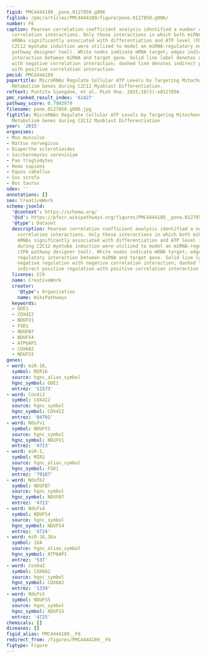 ```yaml
---
figid: PMC4444189__pone.0127850.g006
figlink: /pmc/articles/PMC4444189/figure/pone.0127850.g006/
number: F6
caption: Pearson correlation coefficient analysis identified a number of miRNAs-mRNA
  correlation interactions. Only those interactions in which both miRNAs and target
  mRNAs significantly associated with differentiation and ATP level (FDR < 0.1) during
  C2C12 myotube induction were utilized to model an miRNA-regulatory network (IPA
  pathway designer tool). White nodes indicate mRNA target; edges indicate regulatory
  interaction between miRNA and target gene. Solid line label denotes negative regulation
  with negative correlation interaction; dashed line denotes indirect positive regulation
  with positive correlation interaction.
pmcid: PMC4444189
papertitle: MicroRNAs Regulate Cellular ATP Levels by Targeting Mitochondrial Energy
  Metabolism Genes during C2C12 Myoblast Differentiation.
reftext: Puntita Siengdee, et al. PLoS One. 2015;10(5):e0127850.
pmc_ranked_result_index: '61427'
pathway_score: 0.7992979
filename: pone.0127850.g006.jpg
figtitle: MicroRNAs Regulate Cellular ATP Levels by Targeting Mitochondrial Energy
  Metabolism Genes during C2C12 Myoblast Differentiation
year: '2015'
organisms:
- Mus musculus
- Rattus norvegicus
- Diaporthe sclerotioides
- Saccharomyces cerevisiae
- Pan troglodytes
- Homo sapiens
- Equus caballus
- Sus scrofa
- Bos taurus
ndex: ''
annotations: []
seo: CreativeWork
schema-jsonld:
  '@context': https://schema.org/
  '@id': https://pfocr.wikipathways.org/figures/PMC4444189__pone.0127850.g006.html
  '@type': Dataset
  description: Pearson correlation coefficient analysis identified a number of miRNAs-mRNA
    correlation interactions. Only those interactions in which both miRNAs and target
    mRNAs significantly associated with differentiation and ATP level (FDR < 0.1)
    during C2C12 myotube induction were utilized to model an miRNA-regulatory network
    (IPA pathway designer tool). White nodes indicate mRNA target; edges indicate
    regulatory interaction between miRNA and target gene. Solid line label denotes
    negative regulation with negative correlation interaction; dashed line denotes
    indirect positive regulation with positive correlation interaction.
  license: CC0
  name: CreativeWork
  creator:
    '@type': Organization
    name: WikiPathways
  keywords:
  - GDE1
  - COX4I2
  - NDUFV1
  - FSD1
  - NDUFB7
  - NDUFS4
  - ATP6AP1
  - COX6A2
  - NDUFS5
genes:
- word: miR-16,
  symbol: MIR16
  source: hgnc_alias_symbol
  hgnc_symbol: GDE1
  entrez: '51573'
- word: Cox4i2
  symbol: COX4I2
  source: hgnc_symbol
  hgnc_symbol: COX4I2
  entrez: '84701'
- word: Ndufv1
  symbol: NDUFV1
  source: hgnc_symbol
  hgnc_symbol: NDUFV1
  entrez: '4723'
- word: miR-1,
  symbol: MIR1
  source: hgnc_alias_symbol
  hgnc_symbol: FSD1
  entrez: '79187'
- word: Ndufb7
  symbol: NDUFB7
  source: hgnc_symbol
  hgnc_symbol: NDUFB7
  entrez: '4713'
- word: Ndufs4
  symbol: NDUFS4
  source: hgnc_symbol
  hgnc_symbol: NDUFS4
  entrez: '4724'
- word: miR-16,16a
  symbol: 16A
  source: hgnc_alias_symbol
  hgnc_symbol: ATP6AP1
  entrez: '537'
- word: Cox6a2
  symbol: COX6A2
  source: hgnc_symbol
  hgnc_symbol: COX6A2
  entrez: '1339'
- word: Ndufs5
  symbol: NDUFS5
  source: hgnc_symbol
  hgnc_symbol: NDUFS5
  entrez: '4725'
chemicals: []
diseases: []
figid_alias: PMC4444189__F6
redirect_from: /figures/PMC4444189__F6
figtype: Figure
---
```

